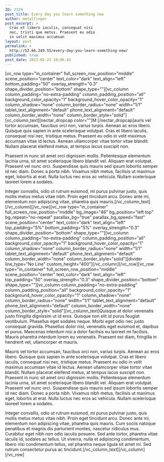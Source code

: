 ```yaml
---
ID: 2329
post_title: Every day you learn something new
author: metalfinger
post_excerpt: >
  Cras et libero iaculis, consequat nisi
  nec, tristi que metus. Praesent eu odio
  in velit maximus accumsan
layout: post
permalink: >
  http://52.66.249.55/every-day-you-learn-something-new/
published: true
post_date: 2013-01-23 18:06:42
---
```

[vc_row type="in_container" full_screen_row_position="middle" scene_position="center" text_color="dark" text_align="left" bottom_padding="50" overlay_strength="0.3" shape_divider_position="bottom" shape_type=""][vc_column column_padding="no-extra-padding" column_padding_position="all" background_color_opacity="1" background_hover_color_opacity="1" column_shadow="none" column_border_radius="none" width="1/1" tablet_text_alignment="default" phone_text_alignment="default" column_border_width="none" column_border_style="solid"][vc_column_text][nectar_dropcap color=""]M [/nectar_dropcap]auris vel tortor accumsan, faucibus orci non, varius turpis. Aenean ac eros libero. Quisque quis sapien in ante scelerisque volutpat. Cras et libero iaculis, consequat nisi nec, tristique metus. Praesent eu odio in velit maximus accumsan vitae id lectus. Aenean ullamcorper vitae tortor vitae blandit. Nullam placerat eleifend metus, at tempus lacus suscipit non.

Praesent in nunc sit amet orci dignissim mollis. Pellentesque elementum lacinia urna, sit amet scelerisque libero blandit vel. Aliquam erat volutpat. Praesent vel nunc orci. Suspendisse quis mauris sed ipsum lobortis semper id nec diam. Donec a porta nibh. Vivamus nibh metus, facilisis ut maximus eget, lobortis at erat. Nulla luctus nec eros ac vehicula. Nullam scelerisque laoreet lorem a sodales.

Integer convallis, odio ut rutrum euismod, mi purus pulvinar justo, quis mollis metus metus vitae nibh. Proin eget tincidunt arcu. Donec ante mi, elementum non adipiscing vitae, pharetra quis mauris.[/vc_column_text][/vc_column][/vc_row][vc_row type="in_container" full_screen_row_position="middle" bg_image="46" bg_position="left top" bg_repeat="no-repeat" parallax_bg="true" parallax_bg_speed="fast" scene_position="center" text_color="dark" text_align="left" top_padding="5%" bottom_padding="5%" overlay_strength="0.3" shape_divider_position="bottom" shape_type=""][vc_column column_padding="no-extra-padding" column_padding_position="all" background_color_opacity="1" background_hover_color_opacity="1" column_shadow="none" column_border_radius="none" width="1/1" tablet_text_alignment="default" phone_text_alignment="default" column_border_width="none" column_border_style="solid"][divider line_type="No Line" custom_height="400"][/vc_column][/vc_row][vc_row type="in_container" full_screen_row_position="middle" scene_position="center" text_color="dark" text_align="left" top_padding="50" overlay_strength="0.3" shape_divider_position="bottom" shape_type=""][vc_column column_padding="no-extra-padding" column_padding_position="all" background_color_opacity="1" background_hover_color_opacity="1" column_shadow="none" column_border_radius="none" width="1/1" tablet_text_alignment="default" phone_text_alignment="default" column_border_width="none" column_border_style="solid"][vc_column_text]Quisque at dolor venenatis justo fringilla dignissim ut id eros. Quisque non elit id purus feugiat vestibulum. Phasellus eget sodales neque. <!--more--> Morbi eget odio nec justo consequat gravida. Phasellus dolor nisl, venenatis eget euismod et, dapibus et purus. Maecenas interdum nisi a dolor facilisis eu laoreet mi facilisis. Mauris pharetra interdum lorem eu venenatis. Praesent est diam, fringilla in hendrerit vel, ullamcorper et mauris.

Mauris vel tortor accumsan, faucibus orci non, varius turpis. Aenean ac eros libero. Quisque quis sapien in ante scelerisque volutpat. Cras et libero iaculis, consequat nisi nec, tristique metus. Praesent eu odio in velit maximus accumsan vitae id lectus. Aenean ullamcorper vitae tortor vitae blandit. Nullam placerat eleifend metus, at tempus lacus suscipit non. Praesent in nunc sit amet orci dignissim mollis. Pellentesque elementum lacinia urna, sit amet scelerisque libero blandit vel. Aliquam erat volutpat. Praesent vel nunc orci. Suspendisse quis mauris sed ipsum lobortis semper id nec diam. Donec a porta nibh. Vivamus nibh metus, facilisis ut maximus eget, lobortis at erat. Nulla luctus nec eros ac vehicula. Nullam scelerisque laoreet lorem a sodales.

Integer convallis, odio ut rutrum euismod, mi purus pulvinar justo, quis mollis metus metus vitae nibh. Proin eget tincidunt arcu. Donec ante mi, elementum non adipiscing vitae, pharetra quis mauris. Cum sociis natoque penatibus et magnis dis parturient montes, nascetur ridiculus mus. Curabitur eget nibh non odio iaculis posuere. Sed ante tortor, pharetra vitae iaculis id, sodales ac tellus. Ut viverra, nulla et adipiscing condimentum, libero nisi condimentum tellus, vel pharetra neque ligula sit amet mi. Sed rutrum consectetur purus ac tincidunt.[/vc_column_text][/vc_column][/vc_row]